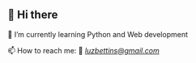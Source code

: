 ## **👋 Hi there**

🌱 I’m currently learning Python and Web development

📫 How to reach me: 📧 *[luzbettins@gmail.com](mailto:luzbettins@gmail.com)*

<!---
luzbettins/luzbettins is a ✨ special ✨ repository because its `README.md` (this file) appears on your GitHub profile.
You can click the Preview link to take a look at your changes.
--->
